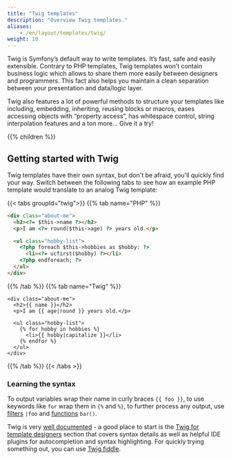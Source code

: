 ```yaml
---
title: "Twig templates"
description: "Overview Twig templates."
aliases:
    - /en/layout/templates/twig/
weight: 10
---
```



Twig is Symfony’s default way to write templates. It’s fast, safe and easily extensible. Contrary to PHP templates, Twig templates won’t 
contain business logic which allows to share them more easily between designers and programmers. This fact also helps you maintain 
a clean separation between your presentation and data/logic layer.

Twig also features a lot of powerful methods to structure your templates like including, embedding, inheriting, reusing blocks or macros, 
eases accessing objects with “property access”, has whitespace control, string interpolation features and a ton more… Give it a try!

{{% children %}}

## Getting started with Twig

Twig templates have their own syntax, but don't be afraid, you'll quickly find your way. Switch between the following tabs to see 
how an example PHP template would translate to an analog Twig template:

{{< tabs groupId="twig">}}
{{% tab name="PHP" %}}
```html
<div class="about-me">
  <h2><?= $this->name ?></h2>
  <p>I am <?= round($this->age) ?> years old.</p>

  <ul class="hobby-list">
    <?php foreach $this->hobbies as $hobby: ?>
      <li><?= ucfirst($hobby) ?></li>
    <?php endforeach; ?>
  </ul>
</div>
```
{{% /tab %}}
{{% tab name="Twig" %}}
```twig
<div class="about-me">
  <h2>{{ name }}</h2>
  <p>I am {{ age|round }} years old.</p>

  <ul class="hobby-list">
    {% for hobby in hobbies %}
      <li>{{ hobby|capitalize }}</li>
    {% endfor %}
  </ul>
</div>
```
{{% /tab %}}
{{< /tabs >}}


### Learning the syntax

To output variables wrap their name in curly braces `{{ foo }}`, to use keywords
like `for` wrap them in `{%` and `%}`, to further process any output, use [filters](https://twig.symfony.com/doc/3.x/filters/index.html)
`|foo` and [functions](https://twig.symfony.com/doc/3.x/functions/index.html) `bar()`.

Twig is very [well documented](https://twig.symfony.com/doc/3.x/) - a good place to start is the
[Twig for template designers](https://twig.symfony.com/doc/3.x/templates.html) section that covers syntax details as well as helpful 
IDE plugins for autocompletion and syntax highlighting. For quickly trying something out, you can use [Twig fiddle](https://twigfiddle.com/).